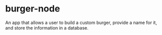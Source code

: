 # burger-node
An app that allows a user to build a custom burger, provide a name for it, and store the information in a database. 

